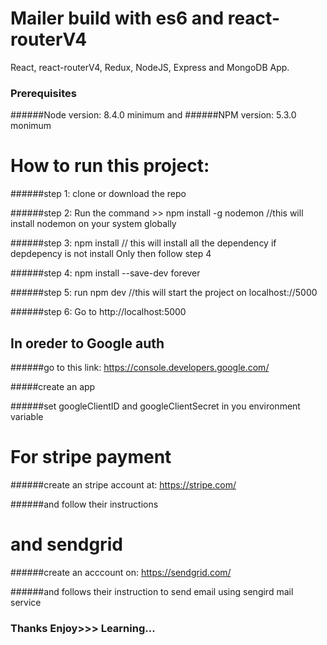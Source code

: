 # Mailer build with es6 and react-routerV4
React, react-routerV4, Redux, NodeJS, Express and MongoDB App.


### Prerequisites
######Node version: 8.4.0 minimum and 
######NPM version: 5.3.0 monimum

# How to run this project:
######step 1: clone or download the repo

######step 2: Run the command >> npm install -g nodemon  //this will install nodemon on your system globally

######step 3: npm install  // this will install all the dependency if depdepency is not install Only then follow step 4

######step 4: npm install --save-dev forever

######step 5: run npm dev //this will start the project on localhost://5000

######step 6: Go to  http://localhost:5000 


## In oreder to Google auth

######go to this link: https://console.developers.google.com/

#####create an app

######set googleClientID and googleClientSecret in you environment variable

# For stripe payment

######create an stripe account at:  https://stripe.com/


######and follow their instructions

# and sendgrid 

######create an acccount on:  https://sendgrid.com/

######and follows their instruction to send email using sengird mail service

### Thanks Enjoy>>> Learning...
